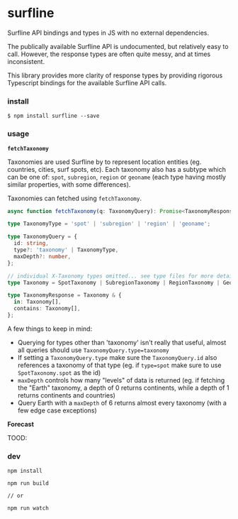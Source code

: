 # surfline

Surfline API bindings and types in JS with no external dependencies.

The publically available Surfline API is undocumented, but relatively easy to call. However, the response types are often quite messy, and at times inconsistent. 

This library provides more clarity of response types by providing rigorous Typescript bindings for the available Surfline API calls. 

### install

```
$ npm install surfline --save
```

### usage

**`fetchTaxonomy`**

Taxonomies are used Surfline by to represent location entities (eg. countries, cities, surf spots, etc). Each taxonomy also has a subtype which can be one of: `spot`, `subregion`, `region` or `geoname` (each type having mostly similar properties, with some differences).

Taxonomies can fetched using `fetchTaxonomy`.

```ts
async function fetchTaxonomy(q: TaxonomyQuery): Promise<TaxonomyResponse>

type TaxonomyType = 'spot' | 'subregion' | 'region' | 'geoname';

type TaxonomyQuery = {
  id: string,
  type?: 'taxonomy' | TaxonomyType,
  maxDepth?: number,
};

// individual X-Taxonomy types omitted... see type files for more details
type Taxonomy = SpotTaxonomy | SubregionTaxonomy | RegionTaxonomy | GeonameTaxonomy;

type TaxonomyResponse = Taxonomy & {
  in: Taxonomy[],
  contains: Taxonomy[],
};
```

A few things to keep in mind:

* Querying for types other than 'taxonomy' isn't really that useful, almost all queries should use `TaxonomyQuery.type=taxonomy`
* If setting a `TaxonomyQuery.type` make sure the `TaxonomyQuery.id` also references a taxonomy of that type (eg. if `type=spot` make sure to use `SpotTaxonomy.spot` as the id)
* `maxDepth` controls how many "levels" of data is returned (eg. if fetching the "Earth" taxonomy, a depth of 0 returns continents, while a depth of 1 returns continents and countries)
* Query Earth with a `maxDepth` of 6 returns almost every taxonomy (with a few edge case exceptions)

**Forecast**

TOOD:

### dev

```
npm install
```

```
npm run build

// or

npm run watch
```
